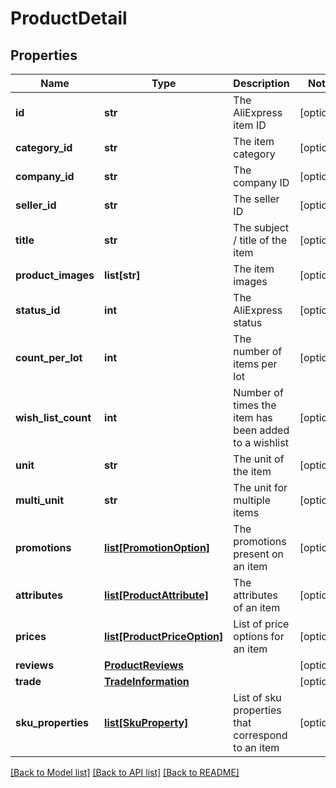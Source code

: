 # ProductDetail

## Properties
Name | Type | Description | Notes
------------ | ------------- | ------------- | -------------
**id** | **str** | The AliExpress item ID  | [optional] 
**category_id** | **str** | The item category  | [optional] 
**company_id** | **str** | The company ID  | [optional] 
**seller_id** | **str** | The seller ID  | [optional] 
**title** | **str** | The subject / title of the item  | [optional] 
**product_images** | **list[str]** | The item images  | [optional] 
**status_id** | **int** | The AliExpress status  | [optional] 
**count_per_lot** | **int** | The number of items per lot  | [optional] 
**wish_list_count** | **int** | Number of times the item has been added to a wishlist  | [optional] 
**unit** | **str** | The unit of the item  | [optional] 
**multi_unit** | **str** | The unit for multiple items  | [optional] 
**promotions** | [**list[PromotionOption]**](PromotionOption.md) | The promotions present on an item  | [optional] 
**attributes** | [**list[ProductAttribute]**](ProductAttribute.md) | The attributes of an item  | [optional] 
**prices** | [**list[ProductPriceOption]**](ProductPriceOption.md) | List of price options for an item  | [optional] 
**reviews** | [**ProductReviews**](ProductReviews.md) |  | [optional] 
**trade** | [**TradeInformation**](TradeInformation.md) |  | [optional] 
**sku_properties** | [**list[SkuProperty]**](SkuProperty.md) | List of sku properties that correspond to an item  | [optional] 

[[Back to Model list]](../README.md#documentation-for-models) [[Back to API list]](../README.md#documentation-for-api-endpoints) [[Back to README]](../README.md)


